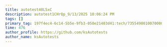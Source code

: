```yaml
---
title: autotest40L5xC
description: autotest1CHrQp_9/13/2025 10:06:24 PM
tags: []
primary_tag: 197f4ec4-6c14-5b5e-9fb3-058e21403d41:tech/73554900100700000996/67838200100800006287
time: 476
author_profile: https://github.com/ksAutotests
author_name: ksAutotests
---
```

